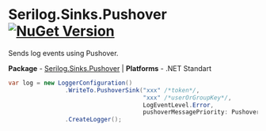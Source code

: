 # Serilog.Sinks.Pushover [![NuGet Version](http://img.shields.io/nuget/v/Serilog.Sinks.Pushover.svg?style=flat)](https://www.nuget.org/packages/Serilog.Sinks.Pushover/)

Sends log events using Pushover.

**Package** - [Serilog.Sinks.Pushover](http://nuget.org/packages/serilog.sinks.pushover)
| **Platforms** - .NET Standart

```csharp
var log = new LoggerConfiguration()
                .WriteTo.PushoverSink("xxx" /*token*/,
                                      "xxx" /*userOrGroupKey*/,
                                      LogEventLevel.Error,
                                      pushoverMessagePriority: PushoverMessagePriority.EmergencyPriority)
                .CreateLogger();
```
